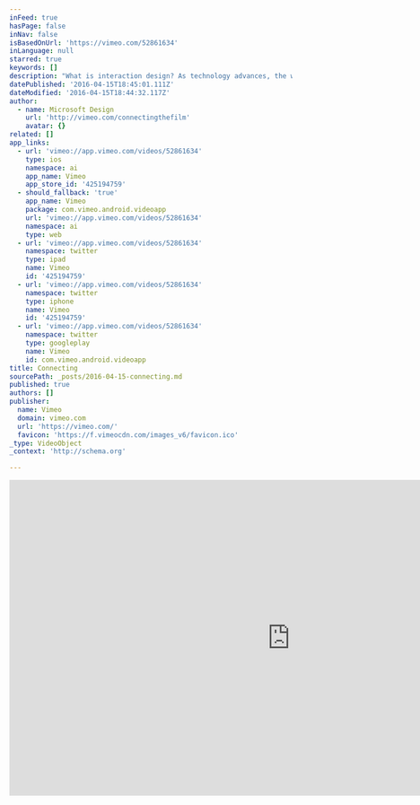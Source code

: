 ```yaml
---
inFeed: true
hasPage: false
inNav: false
isBasedOnUrl: 'https://vimeo.com/52861634'
inLanguage: null
starred: true
keywords: []
description: "What is interaction design? As technology advances, the way we communicate evolves. But it's important not to lose ourselves and focus on enabling natural interactions."
datePublished: '2016-04-15T18:45:01.111Z'
dateModified: '2016-04-15T18:44:32.117Z'
author:
  - name: Microsoft Design
    url: 'http://vimeo.com/connectingthefilm'
    avatar: {}
related: []
app_links:
  - url: 'vimeo://app.vimeo.com/videos/52861634'
    type: ios
    namespace: ai
    app_name: Vimeo
    app_store_id: '425194759'
  - should_fallback: 'true'
    app_name: Vimeo
    package: com.vimeo.android.videoapp
    url: 'vimeo://app.vimeo.com/videos/52861634'
    namespace: ai
    type: web
  - url: 'vimeo://app.vimeo.com/videos/52861634'
    namespace: twitter
    type: ipad
    name: Vimeo
    id: '425194759'
  - url: 'vimeo://app.vimeo.com/videos/52861634'
    namespace: twitter
    type: iphone
    name: Vimeo
    id: '425194759'
  - url: 'vimeo://app.vimeo.com/videos/52861634'
    namespace: twitter
    type: googleplay
    name: Vimeo
    id: com.vimeo.android.videoapp
title: Connecting
sourcePath: _posts/2016-04-15-connecting.md
published: true
authors: []
publisher:
  name: Vimeo
  domain: vimeo.com
  url: 'https://vimeo.com/'
  favicon: 'https://f.vimeocdn.com/images_v6/favicon.ico'
_type: VideoObject
_context: 'http://schema.org'

---
```

<iframe src="https://cdn.embedly.com/widgets/media.html?src=https%3A%2F%2Fplayer.vimeo.com%2Fvideo%2F52861634&amp;url=https%3A%2F%2Fvimeo.com%2F52861634&amp;image=http%3A%2F%2Fi.vimeocdn.com%2Fvideo%2F364865123_1280.jpg&amp;key=b7d04c9b404c499eba89ee7072e1c4f7&amp;type=text%2Fhtml&amp;schema=vimeo" width="1000" height="563" scrolling="no" frameborder="0" allowfullscreen="allowfullscreen" style=""></iframe>